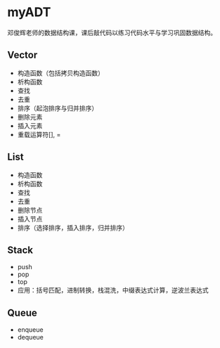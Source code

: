 # myADT

邓俊辉老师的数据结构课，课后敲代码以练习代码水平与学习巩固数据结构。
## Vector
- 构造函数（包括拷贝构造函数）
- 析构函数
- 查找
- 去重
- 排序（起泡排序与归并排序）
- 删除元素
- 插入元素
- 重载运算符[], =

## List
- 构造函数
- 析构函数
- 查找
- 去重
- 删除节点
- 插入节点
- 排序（选择排序，插入排序，归并排序）

## Stack
- push
- pop
- top
- 应用：括号匹配，进制转换，栈混洗，中缀表达式计算，逆波兰表达式

## Queue
- enqueue
- dequeue
